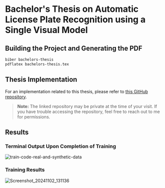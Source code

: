# Bachelor's Thesis on Automatic License Plate Recognition using a Single Visual Model

## Building the Project and Generating the PDF

```zsh
biber bachelors-thesis
pdflatex bachelors-thesis.tex
```
## Thesis Implementation

For an implementation related to this thesis, please refer to [this GitHub repository](https://github.com/OpenParkingAI/lpr-service). 

> **Note:** The linked repository may be private at the time of your visit. If you have trouble accessing the repository, feel free to reach out to me for permissions.

## Results

### Terminal Output Upon Completion of Training

![train-code-real-and-synthetic-data](https://github.com/user-attachments/assets/2e02c5a1-944b-4634-8cc8-8a519be78957)

### Training Results

![Screenshot_20241102_131136](https://github.com/user-attachments/assets/f90bce62-cf7b-4e23-8b2e-a09b33aa854e)
